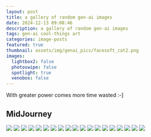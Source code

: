 ```yaml
---
layout: post
title: a gallery of random gen-ai images
date: 2024-12-13 09:08:46
description: a gallery of random gen-ai images
tags: gen-ai cool-things art
categories: image-posts
featured: true
thumbnail: assets/img/genai_pics/facesoft_cat2.png
images:
  lightbox2: false
  photoswipe: false
  spotlight: true
  venobox: false
---
```


With greater power comes more time wasted :-]

## MidJourney

<div class="spotlight-group">
  <a class="spotlight" href="/assets/img/genai_pics/facesoft_dog.png"><img src="/assets/img/genai_pics/facesoft_dog-480.webp"/></a>
  <a class="spotlight" href="/assets/img/genai_pics/facesoft_cat4.png"><img src="/assets/img/genai_pics/facesoft_cat4-480.webp"/></a>
  <a class="spotlight" href="/assets/img/genai_pics/facesoft_capybara.png"><img src="/assets/img/genai_pics/facesoft_capybara-480.webp"/></a>
  <a class="spotlight" href="/assets/img/genai_pics/facesoft_snake.png"><img src="/assets/img/genai_pics/facesoft_snake-480.webp"/></a>
  <a class="spotlight" href="/assets/img/genai_pics/facesoft_sloth.png"><img src="/assets/img/genai_pics/facesoft_sloth-480.webp"/></a>
  <a class="spotlight" href="/assets/img/genai_pics/facesoft_owl.png"><img src="/assets/img/genai_pics/facesoft_owl-480.webp"/></a>
  <a class="spotlight" href="/assets/img/genai_pics/facesoft_planet2.png"><img src="/assets/img/genai_pics/facesoft_planet2-480.webp"/></a>
  <a class="spotlight" href="/assets/img/genai_pics/facesoft_penguin.png"><img src="/assets/img/genai_pics/facesoft_penguin-480.webp"/></a>
  <a class="spotlight" href="/assets/img/genai_pics/facesoft_cat3.png"><img src="/assets/img/genai_pics/facesoft_cat3-480.webp"/></a>
  <a class="spotlight" href="/assets/img/genai_pics/facesoft_planet1.png"><img src="/assets/img/genai_pics/facesoft_planet1-480.webp"/></a>
  <a class="spotlight" href="/assets/img/genai_pics/facesoft_al_paca.png"><img src="/assets/img/genai_pics/facesoft_al_paca-480.webp"/></a>
  <a class="spotlight" href="/assets/img/genai_pics/facesoft_paper.png"><img src="/assets/img/genai_pics/facesoft_paper-480.webp"/></a>
  <a class="spotlight" href="/assets/img/genai_pics/facesoft_cube.png"><img src="/assets/img/genai_pics/facesoft_cube-480.webp"/></a>
  <a class="spotlight" href="/assets/img/genai_pics/facesoft_parrot.png"><img src="/assets/img/genai_pics/facesoft_parrot-480.webp"/></a>
  <a class="spotlight" href="/assets/img/genai_pics/facesoft_cat1.png"><img src="/assets/img/genai_pics/facesoft_cat1-480.webp"/></a>
  <a class="spotlight" href="/assets/img/genai_pics/facesoft_whale.png"><img src="/assets/img/genai_pics/facesoft_whale-480.webp"/></a>
  <a class="spotlight" href="/assets/img/genai_pics/facesoft_panda.png"><img src="/assets/img/genai_pics/facesoft_panda-480.webp"/></a>
  <a class="spotlight" href="/assets/img/genai_pics/facesoft_cat2.png"><img src="/assets/img/genai_pics/facesoft_cat2-480.webp"/></a>
  <a class="spotlight" href="/assets/img/genai_pics/facesoft_cat5.png"><img src="/assets/img/genai_pics/facesoft_cat5-480.webp"/></a>
</div>
